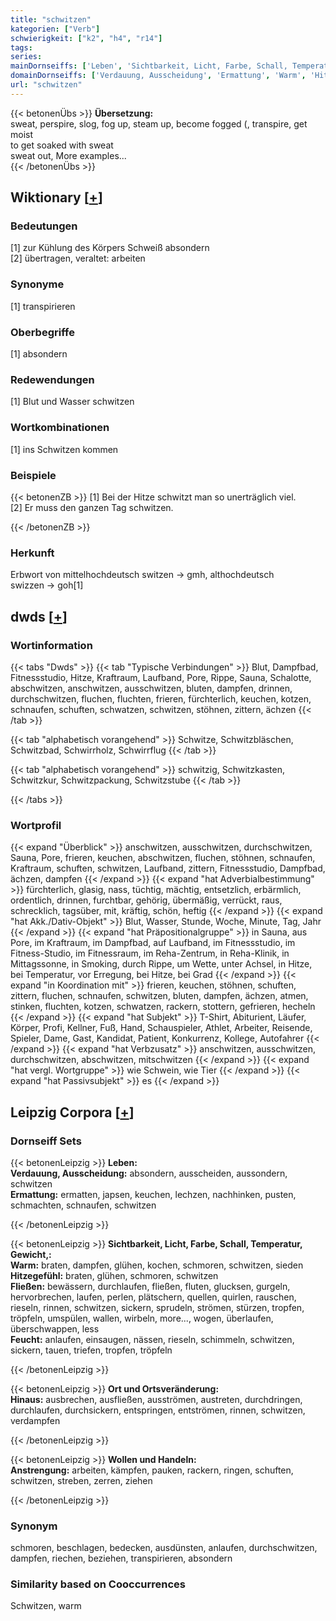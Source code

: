 ```yaml
---
title: "schwitzen"
kategorien: ["Verb"]
schwierigkeit: ["k2", "h4", "r14"]
tags:
series:
mainDornseiffs: ['Leben', 'Sichtbarkeit, Licht, Farbe, Schall, Temperatur, Gewicht,', 'Ort und Ortsveränderung', 'Wollen und Handeln']
domainDornseiffs: ['Verdauung, Ausscheidung', 'Ermattung', 'Warm', 'Hitzegefühl', 'Fließen', 'Feucht', 'Hinaus', 'Anstrengung']
url: "schwitzen"
---
```


{{< betonenÜbs >}}
**Übersetzung:**  
sweat, perspire, slog, fog up, steam up, become fogged (, transpire, get moist  
to get soaked with  sweat  
sweat out, More examples...  
{{< /betonenÜbs >}}

## Wiktionary [[+](https://de.wiktionary.org/wiki/schwitzen)]

### Bedeutungen
[1] zur Kühlung des Körpers Schweiß absondern  
[2] übertragen, veraltet: arbeiten  

### Synonyme
[1] transpirieren  

### Oberbegriffe
[1] absondern  

### Redewendungen
[1] Blut und Wasser schwitzen  

### Wortkombinationen
[1] ins Schwitzen kommen  

### Beispiele
{{< betonenZB >}}
[1] Bei der Hitze schwitzt man so unerträglich viel.  
[2] Er muss den ganzen Tag schwitzen.  

{{< /betonenZB >}}
### Herkunft
Erbwort von mittelhochdeutsch switzen → gmh, althochdeutsch swizzen → goh[1]  



## dwds [[+](https://www.dwds.de/wb/schwitzen)]

### Wortinformation
{{< tabs "Dwds" >}}
{{< tab "Typische Verbindungen" >}}
Blut, Dampfbad, Fitnessstudio, Hitze, Kraftraum, Laufband, Pore, Rippe, Sauna, Schalotte, abschwitzen, anschwitzen, ausschwitzen, bluten, dampfen, drinnen, durchschwitzen, fluchen, fluchten, frieren, fürchterlich, keuchen, kotzen, schnaufen, schuften, schwatzen, schwitzen, stöhnen, zittern, ächzen
{{< /tab >}}

{{< tab "alphabetisch vorangehend" >}}
Schwitze, Schwitzbläschen, Schwitzbad, Schwirrholz, Schwirrflug
{{< /tab >}}

{{< tab "alphabetisch vorangehend" >}}
schwitzig, Schwitzkasten, Schwitzkur, Schwitzpackung, Schwitzstube
{{< /tab >}}

{{< /tabs >}}

### Wortprofil
{{< expand "Überblick" >}} anschwitzen, ausschwitzen, durchschwitzen, Sauna, Pore, frieren, keuchen, abschwitzen, fluchen, stöhnen, schnaufen, Kraftraum, schuften, schwitzen, Laufband, zittern, Fitnessstudio, Dampfbad, ächzen, dampfen {{< /expand >}}
{{< expand "hat Adverbialbestimmung" >}} fürchterlich, glasig, nass, tüchtig, mächtig, entsetzlich, erbärmlich, ordentlich, drinnen, furchtbar, gehörig, übermäßig, verrückt, raus, schrecklich, tagsüber, mit, kräftig, schön, heftig {{< /expand >}}
{{< expand "hat Akk./Dativ-Objekt" >}} Blut, Wasser, Stunde, Woche, Minute, Tag, Jahr {{< /expand >}}
{{< expand "hat Präpositionalgruppe" >}} in Sauna, aus Pore, im Kraftraum, im Dampfbad, auf Laufband, im Fitnessstudio, im Fitness-Studio, im Fitnessraum, im Reha-Zentrum, in Reha-Klinik, in Mittagssonne, in Smoking, durch Rippe, um Wette, unter Achsel, in Hitze, bei Temperatur, vor Erregung, bei Hitze, bei Grad {{< /expand >}}
{{< expand "in Koordination mit" >}} frieren, keuchen, stöhnen, schuften, zittern, fluchen, schnaufen, schwitzen, bluten, dampfen, ächzen, atmen, stinken, fluchten, kotzen, schwatzen, rackern, stottern, gefrieren, hecheln {{< /expand >}}
{{< expand "hat Subjekt" >}} T-Shirt, Abiturient, Läufer, Körper, Profi, Kellner, Fuß, Hand, Schauspieler, Athlet, Arbeiter, Reisende, Spieler, Dame, Gast, Kandidat, Patient, Konkurrenz, Kollege, Autofahrer {{< /expand >}}
{{< expand "hat Verbzusatz" >}} anschwitzen, ausschwitzen, durchschwitzen, abschwitzen, mitschwitzen {{< /expand >}}
{{< expand "hat vergl. Wortgruppe" >}} wie Schwein, wie Tier {{< /expand >}}
{{< expand "hat Passivsubjekt" >}} es {{< /expand >}}

## Leipzig Corpora [[+](https://corpora.uni-leipzig.de/en/res?word=schwitzen&corpusId=deu_newscrawl-public_2018)]

### Dornseiff Sets
{{< betonenLeipzig >}}
**Leben:**  
**Verdauung, Ausscheidung:** absondern, ausscheiden, aussondern, schwitzen  
**Ermattung:** ermatten, japsen, keuchen, lechzen, nachhinken, pusten, schmachten, schnaufen, schwitzen  

{{< /betonenLeipzig >}}


{{< betonenLeipzig >}}
**Sichtbarkeit, Licht, Farbe, Schall, Temperatur, Gewicht,:**  
**Warm:** braten, dampfen, glühen, kochen, schmoren, schwitzen, sieden  
**Hitzegefühl:** braten, glühen, schmoren, schwitzen  
**Fließen:** bewässern, durchlaufen, fließen, fluten, glucksen, gurgeln, hervorbrechen, laufen, perlen, plätschern, quellen, quirlen, rauschen, rieseln, rinnen, schwitzen, sickern, sprudeln, strömen, stürzen, tropfen, tröpfeln, umspülen, wallen, wirbeln, more..., wogen, überlaufen, überschwappen, less  
**Feucht:** anlaufen, einsaugen, nässen, rieseln, schimmeln, schwitzen, sickern, tauen, triefen, tropfen, tröpfeln  

{{< /betonenLeipzig >}}


{{< betonenLeipzig >}}
**Ort und Ortsveränderung:**  
**Hinaus:** ausbrechen, ausfließen, ausströmen, austreten, durchdringen, durchlaufen, durchsickern, entspringen, entströmen, rinnen, schwitzen, verdampfen  

{{< /betonenLeipzig >}}


{{< betonenLeipzig >}}
**Wollen und Handeln:**  
**Anstrengung:** arbeiten, kämpfen, pauken, rackern, ringen, schuften, schwitzen, streben, zerren, ziehen  

{{< /betonenLeipzig >}}

### Synonym
schmoren, beschlagen, bedecken, ausdünsten, anlaufen, durchschwitzen, dampfen, riechen, beziehen, transpirieren, absondern


### Similarity based on Cooccurrences
Schwitzen, warm

